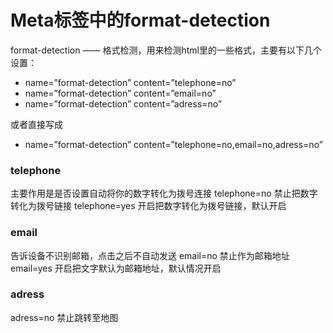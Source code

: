# Meta标签中的format-detection

format-detection —— 格式检测，用来检测html里的一些格式，主要有以下几个设置： 

* name=”format-detection” content=”telephone=no”
* name=”format-detection” content=”email=no”
* name=”format-detection” content=”adress=no”



或者直接写成

* name=”format-detection” content=”telephone=no,email=no,adress=no”



### telephone 
主要作用是是否设置自动将你的数字转化为拨号连接 
telephone=no 禁止把数字转化为拨号链接 
telephone=yes 开启把数字转化为拨号链接，默认开启

### email 
告诉设备不识别邮箱，点击之后不自动发送 
email=no 禁止作为邮箱地址 
email=yes 开启把文字默认为邮箱地址，默认情况开启

### adress 
adress=no 禁止跳转至地图 
